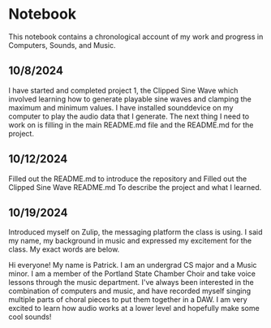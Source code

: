 # Notebook

This notebook contains a chronological account of my work and progress in Computers, Sounds, and Music.


## 10/8/2024
I have started and completed project 1, the Clipped Sine Wave which involved learning how to generate playable
sine waves and clamping the maximum and minimum values. I have installed sounddevice on my computer to play
the audio data that I generate. The next thing I need to work on is filling in the main README.md file and
the README.md for the project.


## 10/12/2024
Filled out the README.md to introduce the repository and Filled out the Clipped Sine Wave README.md
To describe the project and what I learned.

## 10/19/2024
Introduced myself on Zulip, the messaging platform the class is using. I said my name, my background in music
and expressed my excitement for the class. My exact words are below.

Hi everyone! My name is Patrick. I am an undergrad CS major and a Music minor. I am a member of the Portland
State Chamber Choir and take voice lessons through the music department. I've always been interested in the
combination of computers and music, and have recorded myself singing multiple parts of choral pieces to put
them together in a DAW. I am very excited to learn how audio works at a lower level and hopefully make some
cool sounds!

